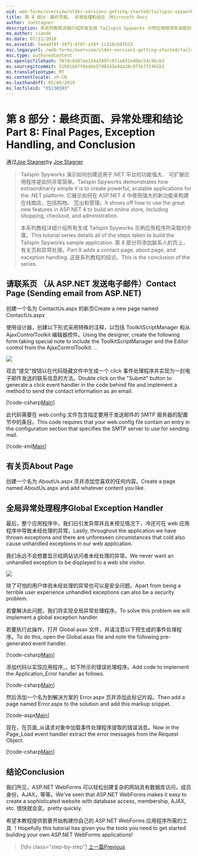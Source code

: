 ```yaml
---
uid: web-forms/overview/older-versions-getting-started/tailspin-spyworks/tailspin-spyworks-part-8
title: 第 8 部分：最终页面、 异常处理和结论 |Microsoft Docs
author: JoeStagner
description: 本系列教程详细介绍所有生成 Tailspin Spyworks 示例应用程序所采取的步骤。 第 8 部分添加一个联系人页，有关页和异常...
ms.author: riande
ms.date: 07/21/2010
ms.assetid: 5aeadf8f-39f3-4f07-a78f-1c310c64fb23
msc.legacyurl: /web-forms/overview/older-versions-getting-started/tailspin-spyworks/tailspin-spyworks-part-8
msc.type: authoredcontent
ms.openlocfilehash: 707dc9d87ae324a7897c971a451e40bc54c96cb3
ms.sourcegitcommit: 51b01b6ff8edde57d8243e4da28c9f1e7f1962b2
ms.translationtype: MT
ms.contentlocale: zh-CN
ms.lasthandoff: 05/06/2019
ms.locfileid: "65130593"
---
```

# <a name="part-8-final-pages-exception-handling-and-conclusion"></a><span data-ttu-id="d84dd-104">第 8 部分：最终页面、异常处理和结论</span><span class="sxs-lookup"><span data-stu-id="d84dd-104">Part 8: Final Pages, Exception Handling, and Conclusion</span></span>

<span data-ttu-id="d84dd-105">通过[Joe Stagner](https://github.com/JoeStagner)</span><span class="sxs-lookup"><span data-stu-id="d84dd-105">by [Joe Stagner](https://github.com/JoeStagner)</span></span>

> <span data-ttu-id="d84dd-106">Tailspin Spyworks 演示如何创建适用于.NET 平台的功能强大、 可扩展应用程序是如何非常简单。</span><span class="sxs-lookup"><span data-stu-id="d84dd-106">Tailspin Spyworks demonstrates how extraordinarily simple it is to create powerful, scalable applications for the .NET platform.</span></span> <span data-ttu-id="d84dd-107">它展示如何在 ASP.NET 4 中使用强大的新功能来构建在线商店，包括购物、 签出和管理。</span><span class="sxs-lookup"><span data-stu-id="d84dd-107">It shows off how to use the great new features in ASP.NET 4 to build an online store, including shopping, checkout, and administration.</span></span>
> 
> <span data-ttu-id="d84dd-108">本系列教程详细介绍所有生成 Tailspin Spyworks 示例应用程序所采取的步骤。</span><span class="sxs-lookup"><span data-stu-id="d84dd-108">This tutorial series details all of the steps taken to build the Tailspin Spyworks sample application.</span></span> <span data-ttu-id="d84dd-109">第 8 部分将添加联系人的页上，有关页和异常处理。</span><span class="sxs-lookup"><span data-stu-id="d84dd-109">Part 8 adds a contact page, about page, and exception handling.</span></span> <span data-ttu-id="d84dd-110">这是系列教程的结论。</span><span class="sxs-lookup"><span data-stu-id="d84dd-110">This is the conclusion of the series.</span></span>

## <a id="_Toc260221680"></a>  <span data-ttu-id="d84dd-111">请联系页 （从 ASP.NET 发送电子邮件）</span><span class="sxs-lookup"><span data-stu-id="d84dd-111">Contact Page (Sending email from ASP.NET)</span></span>

<span data-ttu-id="d84dd-112">创建一个名为 ContactUs.aspx 的新页</span><span class="sxs-lookup"><span data-stu-id="d84dd-112">Create a new page named ContactUs.aspx</span></span>

<span data-ttu-id="d84dd-113">使用设计器，创建以下形式采用特殊的注释，以包括 ToolkitScriptManager 和从 AjaxControlToolkit 编辑器控件。</span><span class="sxs-lookup"><span data-stu-id="d84dd-113">Using the designer, create the following form taking special note to include the ToolkitScriptManager and the Editor control from the AjaxControlToolkit.</span></span> <span data-ttu-id="d84dd-114">.</span><span class="sxs-lookup"><span data-stu-id="d84dd-114">.</span></span>

![](tailspin-spyworks-part-8/_static/image1.jpg)

<span data-ttu-id="d84dd-115">双击"提交"按钮以在代码隐藏文件中生成一个 click 事件处理程序并实现为一封电子邮件发送的联系信息的方法。</span><span class="sxs-lookup"><span data-stu-id="d84dd-115">Double click on the "Submit" button to generate a click event handler in the code behind file and implement a method to send the contact information as an email.</span></span>

[!code-csharp[Main](tailspin-spyworks-part-8/samples/sample1.cs)]

<span data-ttu-id="d84dd-116">此代码需要在 web.config 文件包含指定要用于发送邮件的 SMTP 服务器的配置节中的条目。</span><span class="sxs-lookup"><span data-stu-id="d84dd-116">This code requires that your web.config file contain an entry in the configuration section that specifies the SMTP server to use for sending mail.</span></span>

[!code-xml[Main](tailspin-spyworks-part-8/samples/sample2.xml)]

## <a id="_Toc260221681"></a>  <span data-ttu-id="d84dd-117">有关页</span><span class="sxs-lookup"><span data-stu-id="d84dd-117">About Page</span></span>

<span data-ttu-id="d84dd-118">创建一个名为 AboutUs.aspx 页并添加您喜欢的任何内容。</span><span class="sxs-lookup"><span data-stu-id="d84dd-118">Create a page named AboutUs.aspx and add whatever content you like.</span></span>

## <a id="_Toc260221682"></a>  <span data-ttu-id="d84dd-119">全局异常处理程序</span><span class="sxs-lookup"><span data-stu-id="d84dd-119">Global Exception Handler</span></span>

<span data-ttu-id="d84dd-120">最后，整个应用程序中，我们已引发异常并且未预见情况下，冷还可在 web 应用程序中导致未经处理的异常。</span><span class="sxs-lookup"><span data-stu-id="d84dd-120">Lastly, throughout the application we have thrown exceptions and there are unforeseen circumstances that cold also cause unhandled exceptions in our web application.</span></span>

<span data-ttu-id="d84dd-121">我们永远不会想要显示给网站访问者未经处理的异常。</span><span class="sxs-lookup"><span data-stu-id="d84dd-121">We never want an unhandled exception to be displayed to a web site visitor.</span></span>

![](tailspin-spyworks-part-8/_static/image2.jpg)

<span data-ttu-id="d84dd-122">除了可怕的用户体验未经处理的异常也可以是安全问题。</span><span class="sxs-lookup"><span data-stu-id="d84dd-122">Apart from being a terrible user experience unhandled exceptions can also be a security problem.</span></span>

<span data-ttu-id="d84dd-123">若要解决此问题，我们将实现全局异常处理程序。</span><span class="sxs-lookup"><span data-stu-id="d84dd-123">To solve this problem we will implement a global exception handler.</span></span>

<span data-ttu-id="d84dd-124">若要执行此操作，打开 Global.asax 文件，并请注意以下预生成的事件处理程序。</span><span class="sxs-lookup"><span data-stu-id="d84dd-124">To do this, open the Global.asax file and note the following pre-generated event handler.</span></span>

[!code-csharp[Main](tailspin-spyworks-part-8/samples/sample3.cs)]

<span data-ttu-id="d84dd-125">添加代码以实现应用程序\_，如下所示的错误处理程序。</span><span class="sxs-lookup"><span data-stu-id="d84dd-125">Add code to implement the Application\_Error handler as follows.</span></span>

[!code-csharp[Main](tailspin-spyworks-part-8/samples/sample4.cs)]

<span data-ttu-id="d84dd-126">然后添加一个名为到解决方案的 Error.aspx 页并添加此标记片段。</span><span class="sxs-lookup"><span data-stu-id="d84dd-126">Then add a page named Error.aspx to the solution and add this markup snippet.</span></span>

[!code-aspx[Main](tailspin-spyworks-part-8/samples/sample5.aspx)]

<span data-ttu-id="d84dd-127">现在，在页面\_从请求对象中加载事件处理程序提取的错误消息。</span><span class="sxs-lookup"><span data-stu-id="d84dd-127">Now in the Page\_Load event handler extract the error messages from the Request Object.</span></span>

[!code-csharp[Main](tailspin-spyworks-part-8/samples/sample6.cs)]

## <a id="_Toc260221683"></a>  <span data-ttu-id="d84dd-128">结论</span><span class="sxs-lookup"><span data-stu-id="d84dd-128">Conclusion</span></span>

<span data-ttu-id="d84dd-129">我们所见，ASP.NET WebForms 可以轻松创建复杂的网站具有数据库访问，成员身份，AJAX，等等。</span><span class="sxs-lookup"><span data-stu-id="d84dd-129">We've seen that ASP.NET WebForms makes it easy to create a sophisticated website with database access, membership, AJAX, etc.</span></span> <span data-ttu-id="d84dd-130">很快就会变。</span><span class="sxs-lookup"><span data-stu-id="d84dd-130">pretty quickly.</span></span>

<span data-ttu-id="d84dd-131">希望本教程提供若要开始构建你自己的 ASP.NET WebForms 应用程序所需的工具 ！</span><span class="sxs-lookup"><span data-stu-id="d84dd-131">Hopefully this tutorial has given you the tools you need to get started building your own ASP.NET WebForms applications!</span></span>

> [!div class="step-by-step"]
> [<span data-ttu-id="d84dd-132">上一篇</span><span class="sxs-lookup"><span data-stu-id="d84dd-132">Previous</span></span>](tailspin-spyworks-part-7.md)

